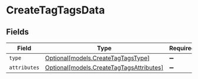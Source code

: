 # CreateTagTagsData


## Fields

| Field                                                                            | Type                                                                             | Required                                                                         | Description                                                                      |
| -------------------------------------------------------------------------------- | -------------------------------------------------------------------------------- | -------------------------------------------------------------------------------- | -------------------------------------------------------------------------------- |
| `type`                                                                           | [Optional[models.CreateTagTagsType]](../models/createtagtagstype.md)             | :heavy_minus_sign:                                                               | N/A                                                                              |
| `attributes`                                                                     | [Optional[models.CreateTagTagsAttributes]](../models/createtagtagsattributes.md) | :heavy_minus_sign:                                                               | N/A                                                                              |